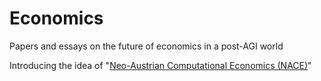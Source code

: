 # Economics
Papers and essays on the future of economics in a post-AGI world

Introducing the idea of "[Neo-Austrian Computational Economics (NACE)](https://github.com/jaschadub/Economics/blob/main/Neo-AustrianComputationalEconomics.md)"
